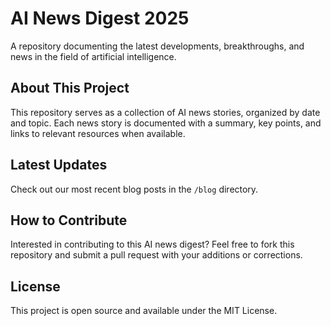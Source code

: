 # AI News Digest 2025

A repository documenting the latest developments, breakthroughs, and news in the field of artificial intelligence.

## About This Project

This repository serves as a collection of AI news stories, organized by date and topic. Each news story is documented with a summary, key points, and links to relevant resources when available.

## Latest Updates

Check out our most recent blog posts in the `/blog` directory.

## How to Contribute

Interested in contributing to this AI news digest? Feel free to fork this repository and submit a pull request with your additions or corrections.

## License

This project is open source and available under the MIT License.
